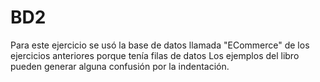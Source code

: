 # BD2
Para este ejercicio se usó la base de datos llamada "ECommerce" de los ejercicios anteriores porque tenía filas de datos
Los ejemplos del libro pueden generar alguna confusión por la indentación.  
